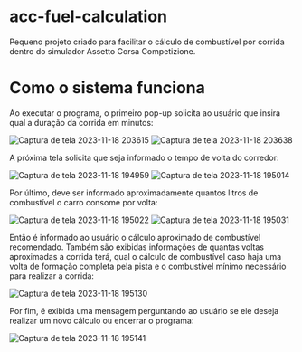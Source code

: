 # acc-fuel-calculation
Pequeno projeto criado para facilitar o cálculo de combustível por corrida dentro do simulador Assetto Corsa Competizione.
##

# Como o sistema funciona

Ao executar o programa, o primeiro pop-up solicita ao usuário que insira qual a duração da corrida em minutos:

![Captura de tela 2023-11-18 203615](https://github.com/eliellds/acc-fuel-calculation/assets/85817324/0f06c57b-4142-4c1c-9124-6ea8d7159e74)
![Captura de tela 2023-11-18 203638](https://github.com/eliellds/acc-fuel-calculation/assets/85817324/6da17731-8500-4d25-9575-f1d0f79d073e)


A próxima tela solicita que seja informado o tempo de volta do corredor:

![Captura de tela 2023-11-18 194959](https://github.com/eliellds/acc-fuel-calculation/assets/85817324/e921b23c-c1d8-4480-859e-df2c48b23fb9)
![Captura de tela 2023-11-18 195014](https://github.com/eliellds/acc-fuel-calculation/assets/85817324/78ce77b6-03da-4328-9558-23556e72998a)


Por último, deve ser informado aproximadamente quantos litros de combustível o carro consome por volta:

![Captura de tela 2023-11-18 195022](https://github.com/eliellds/acc-fuel-calculation/assets/85817324/fc059695-7918-4fd1-982e-19c4414e6b06)
![Captura de tela 2023-11-18 195031](https://github.com/eliellds/acc-fuel-calculation/assets/85817324/bcf2147c-5cf5-4b6f-bbbe-56f469f86b6f)


Então é informado ao usuário o cálculo aproximado de combustível recomendado. Também são exibidas informações de quantas voltas aproximadas a corrida terá, qual o cálculo de combustível caso haja uma volta de formação completa pela pista e o combustível mínimo necessário para realizar a corrida:

![Captura de tela 2023-11-18 195130](https://github.com/eliellds/acc-fuel-calculation/assets/85817324/b7f14066-8a76-4b8a-bae9-acf77adbc5b2)


Por fim, é exibida uma mensagem perguntando ao usuário se ele deseja realizar um novo cálculo ou encerrar o programa:

![Captura de tela 2023-11-18 195141](https://github.com/eliellds/acc-fuel-calculation/assets/85817324/103b1415-ce46-4fc6-937e-2979ce64e6af)

